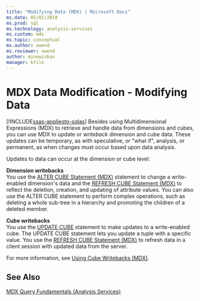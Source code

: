```yaml
---
title: "Modifying Data (MDX) | Microsoft Docs"
ms.date: 05/02/2018
ms.prod: sql
ms.technology: analysis-services
ms.custom: mdx
ms.topic: conceptual
ms.author: owend
ms.reviewer: owend
author: minewiskan
manager: kfile
---
```

# MDX Data Modification - Modifying Data
[!INCLUDE[ssas-appliesto-sqlas](../../../includes/ssas-appliesto-sqlas.md)]
  Besides using Multidimensional Expressions (MDX) to retrieve and handle data from dimensions and cubes, you can use MDX to update or *writeback* dimension and cube data. These updates can be temporary, as with speculative, or "what if", analysis, or permanent, as when changes must occur based upon data analysis.  
  
 Updates to data can occur at the dimension or cube level:  
  
 **Dimension writebacks**  
 You use the [ALTER CUBE Statement (MDX)](/sql/mdx/mdx-data-definition-alter-cube.md) statement to change a write-enabled dimension's data and the [REFRESH CUBE Statement (MDX)](/sql/mdx/mdx-data-definition-refresh-cube.md) to reflect the deletion, creation, and updating of attribute values. You can also use the ALTER CUBE statement to perform complex operations, such as deleting a whole sub-tree in a hierarchy and promoting the children of a deleted member.  
  
 **Cube writebacks**  
 You use the [UPDATE CUBE](/sql/mdx/mdx-data-manipulation-update-cube.md) statement to make updates to a write-enabled cube. The UPDATE CUBE statement lets you update a tuple with a specific value. You use the [REFRESH CUBE Statement (MDX)](/sql/mdx/mdx-data-definition-refresh-cube.md) to refresh data in a client session with updated data from the server.  
  
 For more information, see [Using Cube Writebacks &#40;MDX&#41;](../../../analysis-services/multidimensional-models/mdx/mdx-data-modification-using-cube-writebacks.md).  
  
## See Also  
 [MDX Query Fundamentals &#40;Analysis Services&#41;](../../../analysis-services/multidimensional-models/mdx/mdx-query-fundamentals-analysis-services.md)  
  
  
